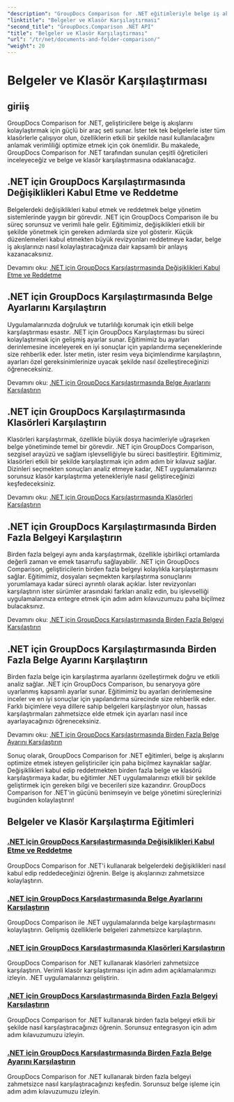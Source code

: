 ```yaml
---
"description": "GroupDocs Comparison for .NET eğitimleriyle belge iş akışlarını kolaylaştırmayı öğrenin. Değişiklikleri kabul edin, reddedin ve belgeleri ve klasörleri zahmetsizce karşılaştırın."
"linktitle": "Belgeler ve Klasör Karşılaştırması"
"second_title": "GroupDocs.Comparison .NET API"
"title": "Belgeler ve Klasör Karşılaştırması"
"url": "/tr/net/documents-and-folder-comparison/"
"weight": 20
---
```


# Belgeler ve Klasör Karşılaştırması

## giriiş

GroupDocs Comparison for .NET, geliştiricilere belge iş akışlarını kolaylaştırmak için güçlü bir araç seti sunar. İster tek tek belgelerle ister tüm klasörlerle çalışıyor olun, özelliklerin etkili bir şekilde nasıl kullanılacağını anlamak verimliliği optimize etmek için çok önemlidir. Bu makalede, GroupDocs Comparison for .NET tarafından sunulan çeşitli öğreticileri inceleyeceğiz ve belge ve klasör karşılaştırmasına odaklanacağız.

## .NET için GroupDocs Karşılaştırmasında Değişiklikleri Kabul Etme ve Reddetme

Belgelerdeki değişiklikleri kabul etmek ve reddetmek belge yönetim sistemlerinde yaygın bir görevdir. .NET için GroupDocs Comparison ile bu süreç sorunsuz ve verimli hale gelir. Eğitimimiz, değişiklikleri etkili bir şekilde yönetmek için gereken adımlarda size yol gösterir. Küçük düzenlemeleri kabul etmekten büyük revizyonları reddetmeye kadar, belge iş akışlarınızı nasıl kolaylaştıracağınıza dair kapsamlı bir anlayış kazanacaksınız.

Devamını oku: [.NET için GroupDocs Karşılaştırmasında Değişiklikleri Kabul Etme ve Reddetme](./accept-reject-changes-dotnet/)

## .NET için GroupDocs Karşılaştırmasında Belge Ayarlarını Karşılaştırın

Uygulamalarınızda doğruluk ve tutarlılığı korumak için etkili belge karşılaştırması esastır. .NET için GroupDocs Karşılaştırması bu süreci kolaylaştırmak için gelişmiş ayarlar sunar. Eğitimimiz bu ayarları derinlemesine inceleyerek en iyi sonuçlar için yapılandırma seçeneklerinde size rehberlik eder. İster metin, ister resim veya biçimlendirme karşılaştırın, ayarları özel gereksinimlerinize uyacak şekilde nasıl özelleştireceğinizi öğreneceksiniz.

Devamını oku: [.NET için GroupDocs Karşılaştırmasında Belge Ayarlarını Karşılaştırın](./compare-documents-settings-dotnet/)

## .NET için GroupDocs Karşılaştırmasında Klasörleri Karşılaştırın

Klasörleri karşılaştırmak, özellikle büyük dosya hacimleriyle uğraşırken belge yönetiminde temel bir görevdir. .NET için GroupDocs Comparison, sezgisel arayüzü ve sağlam işlevselliğiyle bu süreci basitleştirir. Eğitimimiz, klasörleri etkili bir şekilde karşılaştırmak için adım adım bir kılavuz sağlar. Dizinleri seçmekten sonuçları analiz etmeye kadar, .NET uygulamalarınızı sorunsuz klasör karşılaştırma yetenekleriyle nasıl geliştireceğinizi keşfedeceksiniz.

Devamını oku: [.NET için GroupDocs Karşılaştırmasında Klasörleri Karşılaştırın](./compare-folders-dotnet/)

## .NET için GroupDocs Karşılaştırmasında Birden Fazla Belgeyi Karşılaştırın

Birden fazla belgeyi aynı anda karşılaştırmak, özellikle işbirlikçi ortamlarda değerli zaman ve emek tasarrufu sağlayabilir. .NET için GroupDocs Comparison, geliştiricilerin birden fazla belgeyi kolaylıkla karşılaştırmasını sağlar. Eğitimimiz, dosyaları seçmekten karşılaştırma sonuçlarını yorumlamaya kadar süreci ayrıntılı olarak açıklar. İster revizyonları karşılaştırın ister sürümler arasındaki farkları analiz edin, bu işlevselliği uygulamalarınıza entegre etmek için adım adım kılavuzumuzu paha biçilmez bulacaksınız.

Devamını oku: [.NET için GroupDocs Karşılaştırmasında Birden Fazla Belgeyi Karşılaştırın](./compare-multiple-documents-dotnet/)

## .NET için GroupDocs Karşılaştırmasında Birden Fazla Belge Ayarını Karşılaştırın

Birden fazla belge için karşılaştırma ayarlarını özelleştirmek doğru ve etkili analiz sağlar. .NET için GroupDocs Comparison, bu senaryoya göre uyarlanmış kapsamlı ayarlar sunar. Eğitimimiz bu ayarları derinlemesine inceler ve en iyi sonuçlar için yapılandırma sürecinde size rehberlik eder. Farklı biçimlere veya dillere sahip belgeleri karşılaştırıyor olun, hassas karşılaştırmaları zahmetsizce elde etmek için ayarları nasıl ince ayarlayacağınızı öğreneceksiniz.

Devamını oku: [.NET için GroupDocs Karşılaştırmasında Birden Fazla Belge Ayarını Karşılaştırın](./compare-multiple-documents-settings-dotnet/)

Sonuç olarak, GroupDocs Comparison for .NET eğitimleri, belge iş akışlarını optimize etmek isteyen geliştiriciler için paha biçilmez kaynaklar sağlar. Değişiklikleri kabul edip reddetmekten birden fazla belge ve klasörü karşılaştırmaya kadar, bu eğitimler .NET uygulamalarınızı etkili bir şekilde geliştirmek için gereken bilgi ve becerileri size kazandırır. GroupDocs Comparison for .NET'in gücünü benimseyin ve belge yönetimi süreçlerinizi bugünden kolaylaştırın!
## Belgeler ve Klasör Karşılaştırma Eğitimleri
### [.NET için GroupDocs Karşılaştırmasında Değişiklikleri Kabul Etme ve Reddetme](./accept-reject-changes-dotnet/)
GroupDocs Comparison for .NET'i kullanarak belgelerdeki değişiklikleri nasıl kabul edip reddedeceğinizi öğrenin. Belge iş akışlarınızı zahmetsizce kolaylaştırın.
### [.NET için GroupDocs Karşılaştırmasında Belge Ayarlarını Karşılaştırın](./compare-documents-settings-dotnet/)
GroupDocs Comparison ile .NET uygulamalarında belge karşılaştırmasını kolaylaştırın. Gelişmiş özelliklerle belgeleri zahmetsizce karşılaştırın.
### [.NET için GroupDocs Karşılaştırmasında Klasörleri Karşılaştırın](./compare-folders-dotnet/)
GroupDocs Comparison for .NET kullanarak klasörleri zahmetsizce karşılaştırın. Verimli klasör karşılaştırması için adım adım açıklamalarımızı izleyin. .NET uygulamalarınızı geliştirin.
### [.NET için GroupDocs Karşılaştırmasında Birden Fazla Belgeyi Karşılaştırın](./compare-multiple-documents-dotnet/)
GroupDocs Comparison for .NET kullanarak birden fazla belgeyi etkili bir şekilde nasıl karşılaştıracağınızı öğrenin. Sorunsuz entegrasyon için adım adım kılavuzumuzu izleyin.
### [.NET için GroupDocs Karşılaştırmasında Birden Fazla Belge Ayarını Karşılaştırın](./compare-multiple-documents-settings-dotnet/)
GroupDocs Comparison for .NET kullanarak birden fazla belgeyi zahmetsizce nasıl karşılaştıracağınızı keşfedin. Sorunsuz belge işleme için adım adım kılavuzumuzu izleyin.